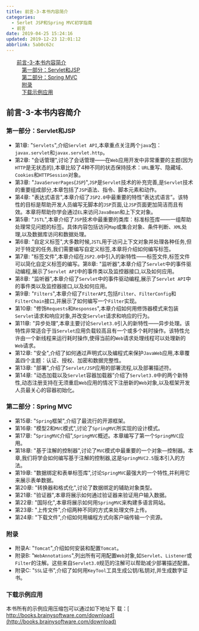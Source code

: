```yaml
---
title: 前言-3-本书内容简介
categories: 
  - Serlet JSP和Spring MVC初学指南
  - 前言
date: 2019-04-25 15:24:16
updated: 2019-12-23 12:01:12
abbrlink: 5ab0c62c
---
```

<div id='my_toc'><a href="/JavaReadingNotes/5ab0c62c/#前言-3-本书内容简介" class="header_2">前言-3-本书内容简介</a>&nbsp;<br><a href="/JavaReadingNotes/5ab0c62c/#第一部分：Servlet和JSP" class="header_3">第一部分：Servlet和JSP</a>&nbsp;<br><a href="/JavaReadingNotes/5ab0c62c/#第二部分：Spring-MVC" class="header_3">第二部分：Spring MVC</a>&nbsp;<br><a href="/JavaReadingNotes/5ab0c62c/#附录" class="header_3">附录</a>&nbsp;<br><a href="/JavaReadingNotes/5ab0c62c/#下载示例应用" class="header_3">下载示例应用</a>&nbsp;<br></div>
<style>.header_1{margin-left: 1em;}.header_2{margin-left: 2em;}.header_3{margin-left: 3em;}.header_4{margin-left: 4em;}.header_5{margin-left: 5em;}.header_6{margin-left: 6em;}</style>
<!--more-->
<script>if (navigator.platform.search('arm')==-1){document.getElementById('my_toc').style.display = 'none';}var e,p = document.getElementsByTagName('p');while (p.length>0) {e = p[0];e.parentElement.removeChild(e);}</script>

<!--end-->
## 前言-3-本书内容简介 ##
### 第一部分：Servlet和JSP ###
- 第1章: "`Servlets`",介绍`Servlet API`,本章重点关注两个`java`包：`javax.servlet`和`javax.servlet.http`。
- 第2章: "会话管理",讨论了会话管理——在`Web`应用开发中非常重要的主题(因为`HTTP`是无状态的),本章比较了4种不同的状态保持技术：`URL`重写、隐藏域、`Cookies`和`HTTPSession`对象。
- 第3章: "`JavaServerPages`(`JSP`)",`JSP`是`Servlet`技术的补充完善,是`Servlet`技术的重要组成部分,本章包括了`JSP`语法、指令、脚本元素和动作。
- 第4章: "表达式语言",本章介绍了`JSP2.0`中最重要的特性“表达式语言”。该特性的目标是帮助开发人员编写无脚本的`JSP`页面,让`JSP`页面更加简洁而且有效。本章将帮助你学会通过`EL`来访问`JavaBean`和上下文对象。
- 第5章: "`JSTL`",本章介绍了`JSP`技术中最重要的类库：标准标签库——一组帮助处理常见问题的标签。具体内容包括访问`Map`或集合对象、条件判断、`XML`处理,以及数据库访问和数据处理。
- 第6章: "自定义标签",大多数时候,`JSTL`用于访问上下文对象并处理各种任务,但对于特定的任务,我们需要编写自定义标签,本章将介绍如何编写标签。
- 第7章: "标签文件",本章介绍在`JSP2.0`中引入的新特性——标签文件,标签文件可以简化自定义标签的编写。第8章: "监听器",本章介绍了`Servlet`中的事件驱动编程,展示了`Servlet API`中的事件类以及监控器接口,以及如何应用。
- 第8章: "监听器",本章介绍了`Servlet`中的事件驱动编程,展示了`Servlet API`中的事件类以及监控器接口,以及如何应用。
- 第9章: "`Filters`",本章介绍了`FilterAPI`,包括`Filter`、`FilterConfig`和`FilterChain`接口,并展示了如何编写一个`Filter`实现。
- 第10章: "修饰`Requests`和`Responses`",本章介绍如何用修饰器模式来包装`Servlet`请求和响应对象,并改变`Servlet`请求和响应的行为。
- 第11章: "异步处理",本章主要讨论`Servlet3.0`引入的新特性——异步处理。该特性非常适合于当`Servlet`应用负载较高且有一个或多个耗时操作。该特性允许由一个新线程来运行耗时操作,使得当前的`Web`请求处理线程可以处理新的`Web`请求。
- 第12章: "安全",介绍了如何通过声明式以及编程式来保护`JavaWeb`应用,本章覆盖四个主题：认证、授权、加密和数据完整性。
- 第13章: "部署",介绍了`Servlet/JSP`应用的部署流程,以及部署描述符。
- 第14章: "动态加载以及`Servlet`容器加载器”介绍了`Servlet3.0`中的两个新特性,动态注册支持在无须重启`Web`应用的情况下注册新的`Web`对象,以及框架开发人员最关心的容器初始化。

### 第二部分：Spring MVC  ###
- 第15章: "`Spring`框架",介绍了最流行的开源框架。
- 第16章: "模型2和`MVC`模式",讨论了`SpringMVC`所实现的设计模式。
- 第17章: "`SpringMVC`介绍",`SpringMVC`概述。本章编写了第一个`SpringMVC`应用。
- 第18章: "基于注解的控制器",讨论了`MVC`模式中最重要的一个对象—控制器。本章,我们将学会如何编写基于注解的控制器,这是`SpringMVC2.5`版本引入的方法。
- 第19章: "数据绑定和表单标签库",讨论`SpringMVC`最强大的一个特性,并利用它来展示表单数据。
- 第20章: "转换器和格式化",讨论了数据绑定的辅助对象类型。
- 第21章: "验证器",本章将展示如何通过验证器来验证用户输入数据。
- 第22章: "国际化",本章将展示如何用`SpringMVC`来构建多语言网站。
- 第23章: "上传文件",介绍两种不同的方式来处理文件上传。
- 第24章: "下载文件",介绍如何用编程方式向客户端传输一个资源。

### 附录  ###
- 附录A: "`Tomcat`",介绍如何安装和配置`Tomcat`。
- 附录B: "`WebAnnotations`",列出所有可用配置`Web`对象,如`Servlet`、`Listener`或`Filter`的注解。这些来自`Servlet3.0`规范的注解可以帮助减少部署描述配置。
- 附录C: "`SSL`证书",介绍了如何用`KeyTool`工具生成公钥/私钥对,并生成数字证书。

### 下载示例应用  ###
本书所有的示例应用压缩包可以通过如下地址下 载：[ http://books.brainysoftware.com/download](http://books.brainysoftware.com/download)

